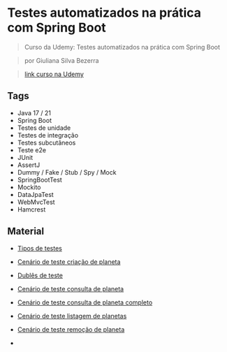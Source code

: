 # Testes automatizados na prática com Spring Boot

> Curso da Udemy: Testes automatizados na prática com Spring Boot

> por Giuliana Silva Bezerra

> [link curso na Udemy](https://www.udemy.com/course/testes-automatizados-na-pratica-com-spring-boot/)

## Tags

- Java 17 / 21
- Spring Boot
- Testes de unidade
- Testes de integração
- Testes subcutâneos
- Teste e2e
- JUnit
- AssertJ
- Dummy / Fake / Stub / Spy / Mock
- SpringBootTest
- Mockito
- DataJpaTest
- WebMvcTest
- Hamcrest

## Material

- [Tipos de testes](https://whimsical.com/tipos-de-teste-automatizado-XkSqgpqWZwnPaF1Kgz1maB)

- [Cenário de teste criação de planeta](files/Cenarios-de-Teste-Cadastro-de-Planeta.png)

- [Dublês de teste](https://whimsical.com/dubles-de-teste-BnVqRZNUeHWpCV3FKzXsgt)

- [Cenário de teste consulta de planeta](files/Cenários-de-Teste-Consulta-de-Planeta.png)

- [Cenário de teste consulta de planeta completo](files/Cenarios-de-Teste-Consulta-de-Planeta-Completo.png)

- [Cenário de teste listagem de planetas](files/Cenarios-de-Teste-Listagem-de-Planetas.png)

- [Cenário de teste remoção de planeta](files/Cenarios-de-Teste-Remocao-de-Planeta.png)

-
